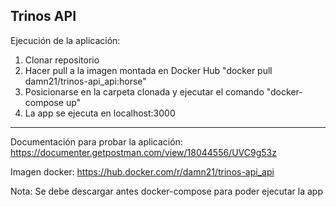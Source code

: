 Trinos API
----------------------
Ejecución de la aplicación:
1. Clonar repositorio
2. Hacer pull a la imagen montada en Docker Hub "docker pull damn21/trinos-api_api:horse" 
3. Posicionarse en la carpeta clonada y ejecutar el comando "docker-compose up"
4. La app se ejecuta en localhost:3000
------------------------------------------------
Documentación para probar la aplicación:
https://documenter.getpostman.com/view/18044556/UVC9g53z

Imagen docker: 
https://hub.docker.com/r/damn21/trinos-api_api

Nota: Se debe descargar antes docker-compose para poder ejecutar la app

